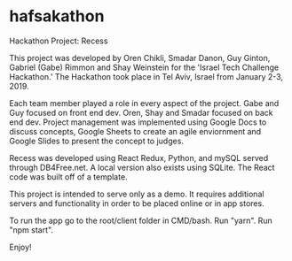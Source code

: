 # hafsakathon
Hackathon Project: Recess

This project was developed by Oren Chikli, Smadar Danon, Guy Ginton, Gabriel (Gabe) Rimmon and Shay Weinstein for the 'Israel Tech Challenge Hackathon.' The <itc> Hackathon took place in Tel Aviv, Israel from January 2-3, 2019. 

Each team member played a role in every aspect of the project. Gabe and Guy focused on front end dev. Oren, Shay and Smadar focused on back end dev. Project management was implemented using Google Docs to discuss concepts, Google Sheets to create an agile enviornment and Google Slides to present the concept to judges. 

Recess was developed using React Redux, Python, and mySQL served through DB4Free.net. A local version also exists using SQLite. The React code was built off of a template. 

This project is intended to serve only as a demo. It requires additional servers and functionality in order to be placed online or in app stores. 

To run the app go to the root/client folder in CMD/bash. Run "yarn". Run "npm start".

Enjoy! 
